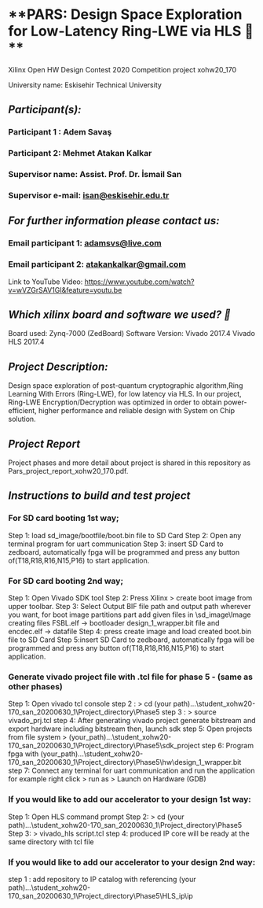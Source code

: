 # **PARS: Design Space Exploration for Low-Latency Ring-LWE via HLS :tiger: **

Xilinx Open HW Design Contest 2020 Competition  project  xohw20_170

University name: Eskisehir Technical University	

## *Participant(s):*
###   Participant 1 : Adem Savaş 
###   Participant 2:  Mehmet Atakan Kalkar
###   Supervisor name: Assist. Prof. Dr. İsmail San
###   Supervisor e-mail: isan@eskisehir.edu.tr


## *For further information please contact us:*
###  Email participant 1: adamsvs@live.com
###  Email participant 2: atakankalkar@gmail.com

Link to YouTube Video: https://www.youtube.com/watch?v=wVZGrSAV1GI&feature=youtu.be
 
 
 ## *Which xilinx board and software we used? :thinking:*
Board used: Zynq-7000 (ZedBoard)
Software Version: Vivado 2017.4
		  Vivado HLS 2017.4

## *Project Description:*

Design space exploration of post-quantum cryptographic algorithm,Ring Learning With Errors (Ring-LWE), for low latency via HLS.
In our project, Ring-LWE Encryption/Decryption was optimized in order to obtain power-efficient, higher performance 
and reliable design with System on Chip solution.
 
## *Project Report*
 Project phases and more detail about project is shared in this repository as Pars_project_report_xohw20_170.pdf.


## *Instructions to build and test project*


### For SD card booting 1st way;

Step 1: load sd_image/bootfile/boot.bin file to SD Card
Step 2: Open any terminal program for uart communication
Step 3: insert SD Card to zedboard, automatically fpga will be programmed
 and press any button of(T18,R18,R16,N15,P16) to start application.

### For SD card booting 2nd way;

Step 1: Open Vivado SDK tool
Step 2: Press Xilinx > create boot image from upper toolbar.
Step 3: Select Output BIF file path and output path wherever you want, for boot image partitions part
add given files in \sd_image\Image creating files
FSBL.elf -> bootloader
design_1_wrapper.bit file and encdec.elf -> datafile
Step 4: press create image and load created boot.bin file to SD Card
Step 5:insert SD Card to zedboard, automatically fpga will be programmed
 and press any button of(T18,R18,R16,N15,P16) to start application.

### Generate vivado project file with .tcl file for phase 5 - (same as other phases)

Step 1: Open vivado tcl console
step 2 :  > cd (your path)...\student_xohw20-170_san_20200630_1\Project_directory\Phase5
step 3 :  > source vivado_prj.tcl
step 4: After generating vivado project  generate bitstream and export hardware including bitstream then, launch sdk
step 5: Open projects from file system > (your_path)...\student_xohw20-170_san_20200630_1\Project_directory\Phase5\sdk_project
step 6: Program fpga with (your_path)...\student_xohw20-170_san_20200630_1\Project_directory\Phase5\hw\design_1_wrapper.bit
step 7: Connect any terminal for uart communication and run the application 
	for example right click > run as > Launch on Hardware (GDB)


### If you would like to add our accelerator to your design 1st way:

Step 1: Open HLS command prompt
Step 2:  > cd (your path)...\student_xohw20-170_san_20200630_1\Project_directory\Phase5
Step 3:  > vivado_hls script.tcl
step 4: produced IP core will be ready at the same directory with tcl file

### If you would like to add our accelerator to your design 2nd way:
step 1 : add repository to IP catalog with referencing
 				(your path)...\student_xohw20-170_san_20200630_1\Project_directory\Phase5\HLS_ip\ip

